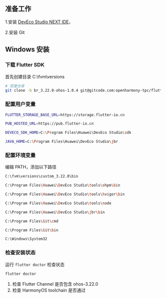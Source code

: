## 准备工作

1.安装 [DevEco Studio NEXT IDE](https://developer.huawei.com/consumer/cn/deveco-studio/)，

2.安装 Git

## Windows 安装

### 下载 Flutter SDK

首先创建目录 C:\fvm\versions

```bash
# 克隆仓库
git clone -b br_3.22.0-ohos-1.0.4 git@gitcode.com:openharmony-tpc/flutter_flutter.git custom_3.22.0
```


### 配置用户变量

```bash
FLUTTER_STORAGE_BASE_URL=https://storage.flutter-io.cn

PUB_HOSTED_URL=https://pub.flutter-io.cn

DEVECO_SDK_HOME=C:\Program Files\Huawei\DevEco Studio\sdk

JAVA_HOME=C:\Program Files\Huawei\DevEco Studio\jbr
```

### 配置环境变量

编辑 PATH，添加以下路径

```bash
C:\fvm\versions\custom_3.22.0\bin

C:\Program Files\Huawei\DevEco Studio\tools\ohpm\bin

C:\Program Files\Huawei\DevEco Studio\tools\hvigor\bin

C:\Program Files\Huawei\DevEco Studio\tools\node

C:\Program Files\Huawei\DevEco Studio\jbr\bin

C:\Program Files\Git\cmd

C:\Program Files\Git\bin

C:\Windows\System32
```


### 检查安装状态
运行 `flutter doctor` 检查状态
```bash
flutter doctor
```

1. 检查 Flutter Channel 是否包含 ohos-3.22.0
2. 检查 HarmonyOS toolchain 是否通过

